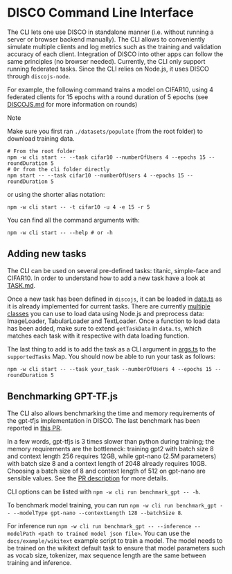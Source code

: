 # DISCO Command Line Interface

The CLI lets one use DISCO in standalone manner (i.e. without running a server or browser backend manually). The CLI allows to conveniently simulate multiple clients and log metrics such as the training and validation accuracy of each client. Integration of DISCO into other apps can follow the same principles (no browser needed). Currently, the CLI only support running federated tasks. Since the CLI relies on Node.js, it uses DISCO through `discojs-node`.

For example, the following command trains a model on CIFAR10, using 4 federated clients for 15 epochs with a round duration of 5 epochs (see [DISCOJS.md](../docs/DISCOJS.md#rounds) for more information on rounds)

> [!NOTE]
> Make sure you first ran `./datasets/populate` (from the root folder) to download training data.

```
# From the root folder
npm -w cli start -- --task cifar10 --numberOfUsers 4 --epochs 15 --roundDuration 5
# Or from the cli folder directly
npm start -- --task cifar10 --numberOfUsers 4 --epochs 15 --roundDuration 5
```

or using the shorter alias notation:

```
npm -w cli start -- -t cifar10 -u 4 -e 15 -r 5
```

You can find all the command arguments with:

```
npm -w cli start -- --help # or -h
```

## Adding new tasks

The CLI can be used on several pre-defined tasks: titanic, simple-face and CIFAR10. In order
to understand how to add a new task have a look at [TASK.md](../docs/TASK.md).

Once a new task has been defined in `discojs`, it can be loaded in [data.ts](./src/data.ts) as it is already implemented for current tasks. There are currently [multiple classes](../discojs/discojs-node/src/dataset/data_loader) you can use to load data using Node.js and preprocess data: ImageLoader, TabularLoader and TextLoader.
Once a function to load data has been added, make sure to extend `getTaskData` in `data.ts`, which matches each task with it respective with data loading function.

The last thing to add is to add the task as a CLI argument in [args.ts](./src/args.ts) to the `supportedTasks` Map.
You should now be able to run your task as follows:

```
npm -w cli start -- --task your_task --numberOfUsers 4 --epochs 15 --roundDuration 5
```

## Benchmarking GPT-TF.js

The CLI also allows benchmarking the time and memory requirements of the gpt-tfjs implementation in DISCO. The last benchmark has been reported in [this PR](https://github.com/epfml/disco/pull/659).

In a few words, gpt-tfjs is 3 times slower than python during training; the memory requirements are the bottleneck: training gpt2 with batch size 8 and context length 256 requires 12GB, while gpt-nano (2.5M parameters) with batch size 8 and a context length of 2048 already requires 10GB. Choosing a batch size of 8 and context length of 512 on gpt-nano are sensible values. See the [PR description](https://github.com/epfml/disco/pull/659) for more details.

CLI options can be listed with `npm -w cli run benchmark_gpt -- -h`.

To benchmark model training, you can run `npm -w cli run benchmark_gpt -- --modelType gpt-nano --contextLength 128 --batchSize 8`.

For inference run `npm -w cli run benchmark_gpt -- --inference --modelPath <path to trained model json file>`. You can use the `docs/example/wikitext` example script to train a model. The model needs to be trained on the wikitext default task to ensure that model parameters such as vocab size, tokenizer, max sequence length are the same between training and inference.
